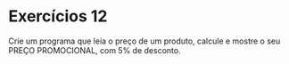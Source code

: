 # Exercícios 12
Crie um programa que leia o preço de um produto, calcule e mostre o seu
PREÇO PROMOCIONAL, com 5% de desconto.